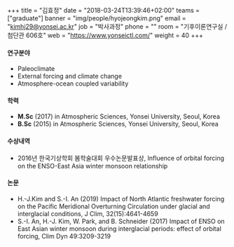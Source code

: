 ﻿+++
title = "김효정"
date = "2018-03-24T13:39:46+02:00"
teams = ["graduate"]
banner = "img/people/hyojeongkim.png"
email = "kimhj29@yonsei.ac.kr"
job = "박사과정"
phone = ""
room = "기후이론연구실 / 첨단관 606호"
web = "https://www.yonseictl.com/"
weight = 40
+++

#### 연구분야
+ Paleoclimate
+ External forcing and climate change
+ Atmosphere-ocean coupled variability

#### 학력
 + **M.Sc** (2017) in Atmospheric Sciences, Yonsei University, Seoul, Korea
 + **B.Sc** (2015) in Atmospheric Sciences, Yonsei University, Seoul, Korea

#### 수상내역
 + 2016년 한국기상학회 봄학술대회 우수논문발표상, Influence of orbital forcing on the ENSO-East Asia winter monsoon relationship

#### 논문
+ H.-J.Kim and S.-I. An (2019) Impact of North Atlantic freshwater forcing on the Pacific Meridional Overturning Circulation under glacial and interglacial conditions, J Clim, 32(15):4641-4659
+ S.-I. An, H.-J. Kim, W. Park, and B. Schneider (2017) Impact of ENSO on East Asian winter monsoon
during interglacial periods: effect of orbital forcing, Clim Dyn 49:3209-3219
